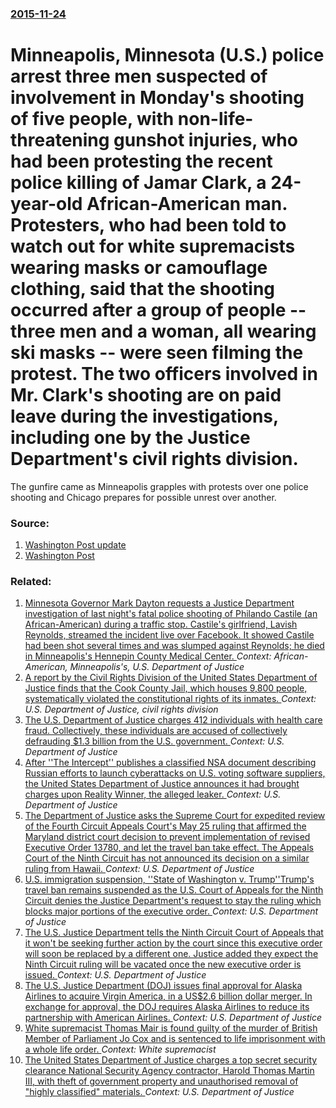 ### [2015-11-24](/news/2015/11/24/index.md)

# Minneapolis, Minnesota (U.S.) police arrest three men suspected of involvement in Monday's  shooting of five people, with non-life-threatening gunshot injuries, who had been protesting the recent police killing of Jamar Clark, a  24-year-old African-American man. Protesters, who had been told to watch out for white supremacists wearing masks or camouflage clothing, said that the shooting occurred after a group of people -- three men and a woman, all wearing ski masks -- were seen filming the protest. The two officers involved in Mr. Clark's shooting are on paid leave during the investigations, including one by the Justice Department's civil rights division. 

The gunfire came as Minneapolis grapples with protests over one police shooting and Chicago prepares for possible unrest over another.


### Source:

1. [Washington Post update](https://www.washingtonpost.com/news/post-nation/wp/2015/11/24/minneapolis-police-arrest-two-people-after-shooting-injures-five-near-protests/?wpmm=1&wpisrc=nl_evening)
2. [Washington Post](https://www.washingtonpost.com/news/morning-mix/wp/2015/11/24/five-people-shot-near-minneapolis-protest-cops-searching-for-3-white-male-suspects/?uid=0ef76ca8-45d6-11e0-a478-1231380f446b&wpmm=1&wpisrc=nl_mix)

### Related:

1. [Minnesota Governor Mark Dayton requests a Justice Department investigation of last night's fatal police shooting of Philando Castile (an African-American) during a traffic stop. Castile's girlfriend, Lavish Reynolds, streamed the incident live over Facebook. It showed Castile had been shot several times and was slumped against Reynolds; he died in Minneapolis's Hennepin County Medical Center. ](/news/2016/07/7/minnesota-governor-mark-dayton-requests-a-justice-department-investigation-of-last-night-s-fatal-police-shooting-of-philando-castile-an-afr.md) _Context: African-American, Minneapolis's, U.S. Department of Justice_
2. [ A report by the Civil Rights Division of the United States Department of Justice finds that the Cook County Jail, which houses 9,800 people, systematically violated the constitutional rights of its inmates. ](/news/2008/07/18/a-report-by-the-civil-rights-division-of-the-united-states-department-of-justice-finds-that-the-cook-county-jail-which-houses-9-800-people.md) _Context: U.S. Department of Justice, civil rights division_
3. [The U.S. Department of Justice charges 412 individuals with health care fraud. Collectively, these individuals are accused of collectively defrauding $1.3 billion from the U.S. government. ](/news/2017/07/13/the-u-s-department-of-justice-charges-412-individuals-with-health-care-fraud-collectively-these-individuals-are-accused-of-collectively-d.md) _Context: U.S. Department of Justice_
4. [After ''The Intercept'' publishes a classified NSA document describing Russian efforts to launch cyberattacks on U.S. voting software suppliers, the United States Department of Justice announces it had brought charges upon Reality Winner, the alleged leaker. ](/news/2017/06/5/after-the-intercept-publishes-a-classified-nsa-document-describing-russian-efforts-to-launch-cyberattacks-on-u-s-voting-software-suppli.md) _Context: U.S. Department of Justice_
5. [The Department of Justice asks the Supreme Court for expedited review of the Fourth Circuit Appeals Court's May 25 ruling  that affirmed the Maryland district court decision to prevent implementation of revised Executive Order 13780, and  let the travel ban take effect. The Appeals Court of  the Ninth Circuit has not announced its decision  on a similar ruling from Hawaii. ](/news/2017/06/1/the-department-of-justice-asks-the-supreme-court-for-expedited-review-of-the-fourth-circuit-appeals-court-s-may-25-ruling-that-affirmed-the.md) _Context: U.S. Department of Justice_
6. [U.S. immigration suspension, ''State of Washington v. Trump''Trump's travel ban remains suspended as the U.S. Court of Appeals for the Ninth Circuit denies the Justice Department's request to stay the ruling which blocks major portions of the executive order. ](/news/2017/02/5/u-s-immigration-suspension-state-of-washington-v-trump-ptrump-s-travel-ban-remains-suspended-as-the-u-s-court-of-appeals-for-the-nint.md) _Context: U.S. Department of Justice_
7. [The U.S. Justice Department tells the Ninth Circuit Court of Appeals that it won't be seeking further action by the court since this executive order will soon be replaced by a different one.  Justice added they expect the Ninth Circuit ruling will be vacated once the new executive order is issued. ](/news/2017/02/16/the-u-s-justice-department-tells-the-ninth-circuit-court-of-appeals-that-it-won-t-be-seeking-further-action-by-the-court-since-this-executi.md) _Context: U.S. Department of Justice_
8. [  The U.S. Justice Department (DOJ) issues final approval for Alaska Airlines to acquire Virgin America, in a US$2.6 billion dollar merger. In exchange for approval, the DOJ requires Alaska Airlines to reduce its partnership with American Airlines. ](/news/2016/12/6/the-u-s-justice-department-doj-issues-final-approval-for-alaska-airlines-to-acquire-virgin-america-in-a-us-2-6-billion-dollar-merger.md) _Context: U.S. Department of Justice_
9. [White supremacist Thomas Mair is found guilty of the murder of British Member of Parliament Jo Cox and is sentenced to life imprisonment with a whole life order. ](/news/2016/11/23/white-supremacist-thomas-mair-is-found-guilty-of-the-murder-of-british-member-of-parliament-jo-cox-and-is-sentenced-to-life-imprisonment-wit.md) _Context: White supremacist_
10. [The United States Department of Justice charges a top secret security clearance National Security Agency contractor, Harold Thomas Martin III, with theft of government property and unauthorised removal of "highly classified" materials. ](/news/2016/10/5/the-united-states-department-of-justice-charges-a-top-secret-security-clearance-national-security-agency-contractor-harold-thomas-martin-ii.md) _Context: U.S. Department of Justice_
